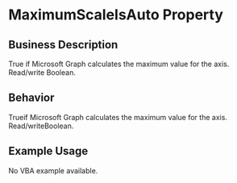# MaximumScaleIsAuto Property

## Business Description
True if Microsoft Graph calculates the maximum value for the axis. Read/write Boolean.

## Behavior
Trueif Microsoft Graph calculates the maximum value for the axis. Read/writeBoolean.

## Example Usage
No VBA example available.